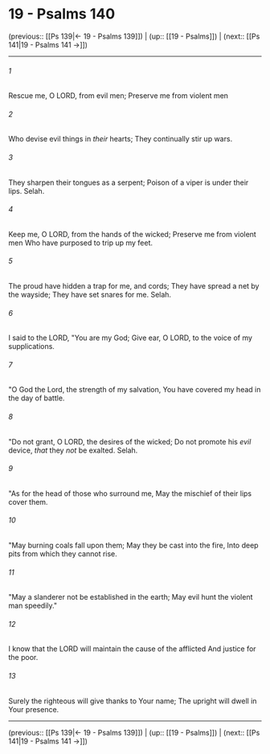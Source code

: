 # 19 - Psalms 140

(previous:: [[Ps 139|← 19 - Psalms 139]]) | (up:: [[19 - Psalms]]) | (next:: [[Ps 141|19 - Psalms 141 →]])

***


###### 1 
Rescue me, O LORD, from evil men; Preserve me from violent men 

###### 2 
Who devise evil things in _their_ hearts; They continually stir up wars. 

###### 3 
They sharpen their tongues as a serpent; Poison of a viper is under their lips. Selah. 

###### 4 
Keep me, O LORD, from the hands of the wicked; Preserve me from violent men Who have purposed to trip up my feet. 

###### 5 
The proud have hidden a trap for me, and cords; They have spread a net by the wayside; They have set snares for me. Selah. 

###### 6 
I said to the LORD, "You are my God; Give ear, O LORD, to the voice of my supplications. 

###### 7 
"O God the Lord, the strength of my salvation, You have covered my head in the day of battle. 

###### 8 
"Do not grant, O LORD, the desires of the wicked; Do not promote his _evil_ device, _that_ they _not_ be exalted. Selah. 

###### 9 
"As for the head of those who surround me, May the mischief of their lips cover them. 

###### 10 
"May burning coals fall upon them; May they be cast into the fire, Into deep pits from which they cannot rise. 

###### 11 
"May a slanderer not be established in the earth; May evil hunt the violent man speedily." 

###### 12 
I know that the LORD will maintain the cause of the afflicted And justice for the poor. 

###### 13 
Surely the righteous will give thanks to Your name; The upright will dwell in Your presence.

***

(previous:: [[Ps 139|← 19 - Psalms 139]]) | (up:: [[19 - Psalms]]) | (next:: [[Ps 141|19 - Psalms 141 →]])
